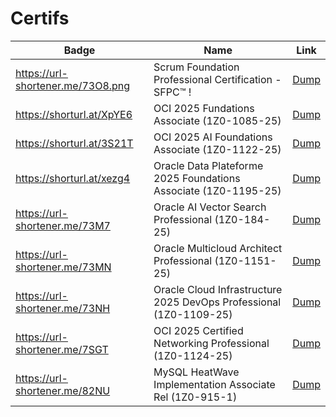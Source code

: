 # Certifs

| Badge                              | Name                                                         | Link             |
| ---------------------------------- | -------------------------------------------------------------| ---------------- |
| https://url-shortener.me/73O8.png  | Scrum Foundation Professional Certification - SFPC™ !		    |[Dump](#)         |  
| https://shorturl.at/XpYE6          | OCI 2025 Fundations Associate (1Z0-1085-25)      | [Dump](https://url-shortener.me/73M5)|
| https://shorturl.at/3S21T          | OCI 2025 AI Foundations Associate (1Z0-1122-25)  | [Dump](https://url-shortener.me/73LW)|
| https://shorturl.at/xezg4          | Oracle Data Plateforme 2025 Foundations Associate (1Z0-1195-25)  | [Dump](#)  |
| https://url-shortener.me/73M7	     | Oracle AI Vector Search Professional (1Z0-184-25)	              | [Dump](#)  |
| https://url-shortener.me/73MN	     | Oracle Multicloud Architect Professional (1Z0-1151-25)           |	[Dump](#)	 |
| https://url-shortener.me/73NH      | Oracle Cloud Infrastructure 2025 DevOps Professional (1Z0-1109-25)|[Dump](#)	 |
| https://url-shortener.me/7SGT      | OCI 2025 Certified Networking Professional (1Z0-1124-25)     |[Dump](#)         |
|  https://url-shortener.me/82NU     | MySQL HeatWave Implementation Associate Rel (1Z0-915-1)      |[Dump](#)         | 
